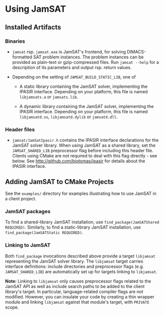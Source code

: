 # Using JamSAT

## Installed Artifacts

### Binaries

* `jamsat` rsp. `jamsat.exe` is JamSAT's frontend, for solving
  DIMACS-formatted SAT problem instances. The problem instances
  can be provided as plain-text or gzip-compressed files.
  Run `jamsat --help` for a description of its parameters and
  output rsp. return values.

* Depending on the setting of `JAMSAT_BUILD_STATIC_LIB`, one of
    * A static library containing the JamSAT solver, implementing
      the IPASIR interface. Depending on your platform, this file
      is named `libjamsats.a` or `jamsats.lib`.

    * A dynamic library containing the JamSAT solver, implementing
      the IPASIR interface. Depending on your platform, this file
      is named `libjamsatd.so`, `libjamsatd.dylib` or `jamsatd.dll`.

### Header files

* `jamsat/JamSatIpasir.h` contains the IPASIR interface declarations
  for the JamSAT solver library. When using JamSAT as a shared library,
  set the `JAMSAT_SHARED_LIB` preprocessor flag before including this
  header file. Clients using CMake are not required to deal with this
  flag directly - see below.
  See http://github.com/biotomas/ipasir for details about the IPASIR
  interface.

## Adding JamSAT to CMake Projects

See the `examples/` directory for examples illustrating how to use
JamSAT in a client project.

### JamSAT packages

To find a shared-library JamSAT installation, use
`find_package(JamSATShared REQUIRED)`. Similarly, to find a static-library
JamSAT installation, use `find_package(JamSATStatic REQUIRED)`.

### Linking to JamSAT

Both `find_package` invocations described above provide a target
`libjamsat` representing the JamSAT solver library. The `libjamsat` target
carries interface definitions: include directories and preprocessor
flags (e.g. `JAMSAT_SHARED_LIB`) are automatically set up for targets
linking to `libjamsat`.

**Note:** Linking to `libjamsat` only causes preprocessor flags related to
the JamSAT API as well as include search paths to be added to the client
library's target. In particular, language-related compiler flags are not
modified. However, you can insulate your code by creating a thin wrapper
module and linking `libjamsat` against that module's target, with `PRIVATE`
scope.
